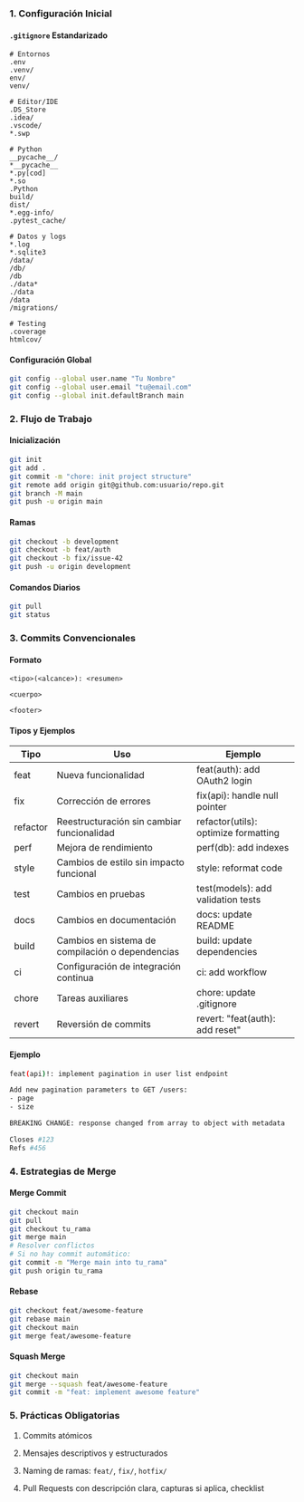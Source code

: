 

### 1. Configuración Inicial

#### `.gitignore` Estandarizado

```gitignore
# Entornos
.env
.venv/
env/
venv/

# Editor/IDE
.DS_Store
.idea/
.vscode/
*.swp

# Python
__pycache__/
*__pycache__
*.py[cod]
*.so
.Python
build/
dist/
*.egg-info/
.pytest_cache/

# Datos y logs
*.log
*.sqlite3
/data/
/db/
/db
./data*
./data
/data
/migrations/

# Testing
.coverage
htmlcov/
```

#### Configuración Global

```bash
git config --global user.name "Tu Nombre"
git config --global user.email "tu@email.com"
git config --global init.defaultBranch main
```

### 2. Flujo de Trabajo

#### Inicialización

```bash
git init
git add .
git commit -m "chore: init project structure"
git remote add origin git@github.com:usuario/repo.git
git branch -M main
git push -u origin main
```

#### Ramas

```bash
git checkout -b development
git checkout -b feat/auth
git checkout -b fix/issue-42
git push -u origin development
```

#### Comandos Diarios

```bash
git pull
git status
```

### 3. Commits Convencionales

#### Formato

```
<tipo>(<alcance>): <resumen>

<cuerpo>

<footer>
```

#### Tipos y Ejemplos

|Tipo|Uso|Ejemplo|
|---|---|---|
|feat|Nueva funcionalidad|feat(auth): add OAuth2 login|
|fix|Corrección de errores|fix(api): handle null pointer|
|refactor|Reestructuración sin cambiar funcionalidad|refactor(utils): optimize formatting|
|perf|Mejora de rendimiento|perf(db): add indexes|
|style|Cambios de estilo sin impacto funcional|style: reformat code|
|test|Cambios en pruebas|test(models): add validation tests|
|docs|Cambios en documentación|docs: update README|
|build|Cambios en sistema de compilación o dependencias|build: update dependencies|
|ci|Configuración de integración continua|ci: add workflow|
|chore|Tareas auxiliares|chore: update .gitignore|
|revert|Reversión de commits|revert: "feat(auth): add reset"|

#### Ejemplo

```bash
feat(api)!: implement pagination in user list endpoint

Add new pagination parameters to GET /users:
- page
- size

BREAKING CHANGE: response changed from array to object with metadata

Closes #123
Refs #456
```

### 4. Estrategias de Merge

#### Merge Commit

```bash
git checkout main
git pull
git checkout tu_rama
git merge main
# Resolver conflictos
# Si no hay commit automático:
git commit -m "Merge main into tu_rama"
git push origin tu_rama
```

#### Rebase

```bash
git checkout feat/awesome-feature
git rebase main
git checkout main
git merge feat/awesome-feature
```

#### Squash Merge

```bash
git checkout main
git merge --squash feat/awesome-feature
git commit -m "feat: implement awesome feature"
```

### 5. Prácticas Obligatorias

1. Commits atómicos
    
2. Mensajes descriptivos y estructurados
    
3. Naming de ramas: `feat/`, `fix/`, `hotfix/`
    
4. Pull Requests con descripción clara, capturas si aplica, checklist
    


